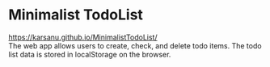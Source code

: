 # Minimalist TodoList
https://karsanu.github.io/MinimalistTodoList/ <br />
The web app allows users to create, check, and delete todo items. The todo list data is stored in localStorage on the browser. 

